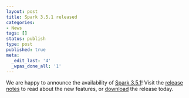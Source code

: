 ```yaml
---
layout: post
title: Spark 3.5.1 released
categories:
- News
tags: []
status: publish
type: post
published: true
meta:
  _edit_last: '4'
  _wpas_done_all: '1'
---
```

We are happy to announce the availability of <a href="{{site.baseurl}}/releases/spark-release-3-5-1.html" title="Spark Release 3.5.1">Spark 3.5.1</a>! Visit the <a href="{{site.baseurl}}/releases/spark-release-3-5-1.html" title="Spark Release 3.5.1">release notes</a> to read about the new features, or <a href="{{site.baseurl}}/downloads.html">download</a> the release today.
